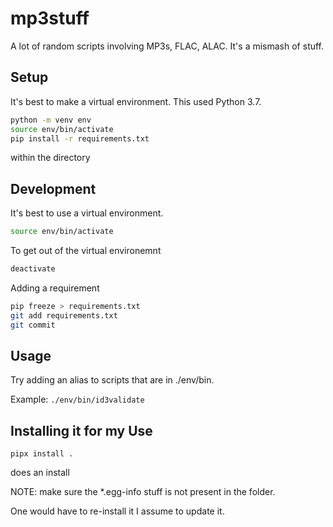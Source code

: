 # mp3stuff

A lot of random scripts involving MP3s, FLAC, ALAC.  It's a mismash of stuff.

## Setup

It's best to make a virtual environment.  This used Python 3.7.

```sh
python -m venv env
source env/bin/activate
pip install -r requirements.txt
```

within the directory

## Development

It's best to use a virtual environment.
```sh
source env/bin/activate
```

To get out of the virtual environemnt
```sh
deactivate
```

Adding a requirement
```sh
pip freeze > requirements.txt
git add requirements.txt
git commit
```

## Usage

Try adding an alias to scripts that are in ./env/bin.

Example: `./env/bin/id3validate`

## Installing it for my Use

```
pipx install .
```
does an install

NOTE: make sure the *.egg-info stuff is not present in the folder.

One would have to re-install it I assume to update it.
